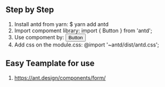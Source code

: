## Step by Step

1. Install antd from yarn: $ yarn add antd
2. Import compoment library: import { Button } from 'antd';
3. Use compoment by: <Button type="primary">Button</Button>
4. Add css on the module.css: @import '~antd/dist/antd.css';

## Easy Teamplate for use
1. https://ant.design/components/form/